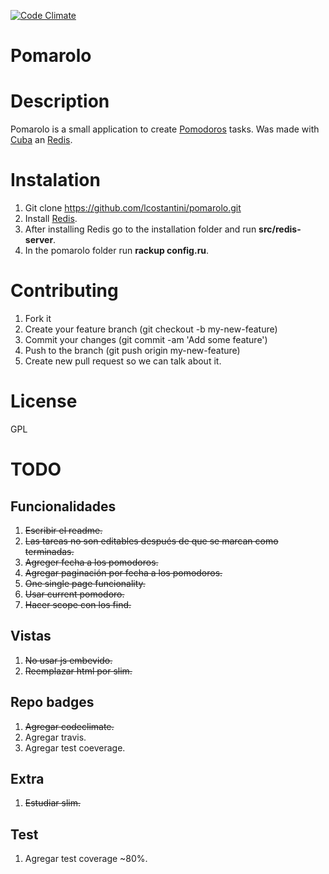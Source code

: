 [![Code Climate](https://codeclimate.com/github/lcostantini/pomarolo/badges/gpa.svg)](https://codeclimate.com/github/lcostantini/pomarolo)

Pomarolo
========

# Description

Pomarolo is a small application to create [Pomodoros](http://pomodorotechnique.com/) tasks.
Was made with [Cuba](https://github.com/soveran/cuba) an [Redis](http://redis.io/).

# Instalation

1. Git clone https://github.com/lcostantini/pomarolo.git
2. Install [Redis](http://redis.io/download).
3. After installing Redis go to the installation folder and run **src/redis-server**.
4. In the pomarolo folder run **rackup config.ru**.

# Contributing

1. Fork it
2. Create your feature branch (git checkout -b my-new-feature)
3. Commit your changes (git commit -am 'Add some feature')
4. Push to the branch (git push origin my-new-feature)
5. Create new pull request so we can talk about it.

# License

GPL

# TODO

## Funcionalidades

1. ~~Escribir el readme.~~
2. ~~Las tareas no son editables después de que se marcan como terminadas.~~
3. ~~Agreger fecha a los pomodoros.~~
4. ~~Agregar paginación por fecha a los pomodoros.~~
5. ~~One single page funcionality.~~
6. ~~Usar current pomodoro.~~
7. ~~Hacer scope con los find.~~

## Vistas

1. ~~No usar js embevido.~~
2. ~~Reemplazar html por slim.~~

## Repo badges

1. ~~Agregar codeclimate.~~
2. Agregar travis.
3. Agregar test coeverage.

## Extra

1. ~~Estudiar slim.~~

## Test
1. Agregar test coverage ~80%.
